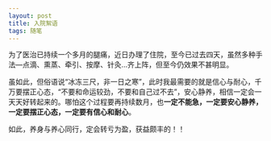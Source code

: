 ```yaml
---
layout: post
title: 入院絮语
tags: 随笔
---
```


为了医治已持续一个多月的腿痛，近日办理了住院，至今已过去四天，虽然多种手法—点滴、熏蒸、牵引、按摩、针灸…齐上阵，但至今仍效果不甚明显。

虽如此，但俗语说“冰冻三尺，非一日之寒”，此时我最需要的就是信心与耐心，千万要摆正心态，“不要和命运较劲，不要和自己过不去”，安心静养，相信一定会一天天好转起来的。哪怕这个过程要再持续数月，也**一定不能急，一定要安心静养，一定要摆正心态，一定要有信心和耐心**。

如此，养身与养心同行，定会转亏为盈，获益颇丰的！！
